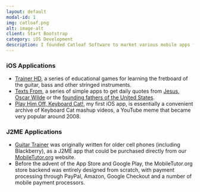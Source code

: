 ```yaml
---
layout: default
modal-id: 1
img: catloaf.png
alt: image-alt
client: Start Bootstrap
category: iOS Development
description: I founded Catloaf Software to market various mobile apps for Apple iOS.
---
```


### iOS Applications

* [Trainer HD](http://www.trainerhd.com/), a series of educational games for learning the fretboard of the guitar, bass and other stringed instruments.
* [Texts From](http://txf.ro), a series of simple apps to get daily quotes from [Jesus](http://txf.ro/m/jesus), [Oscar Wilde](http://txf.ro/m/wilde) or the [founding fathers of the United States](http://txf.ro/m/fathers).
* [Play Him Off, Keyboard Cat!](http://iphonekeyboardcat.com/), my first iOS app, is essentially a convenient archive of Keyboard Cat mashup videos, a YouTube meme that became very popular around 2008.

### J2ME Applications

* [Guitar Trainer](http://www.mobiletutor.org/guitar) was originally written for older cell phones (including Blackberry), as a J2ME app that could be purchased directly from our [MobileTutor.org](http://www.mobiletutor.org) website.
* Before the advent of the App Store and Google Play, the MobileTutor.org store backend was entirely designed from scratch, with payment processing through PayPal, Amazon, Google Checkout and a number of mobile payment processors.

